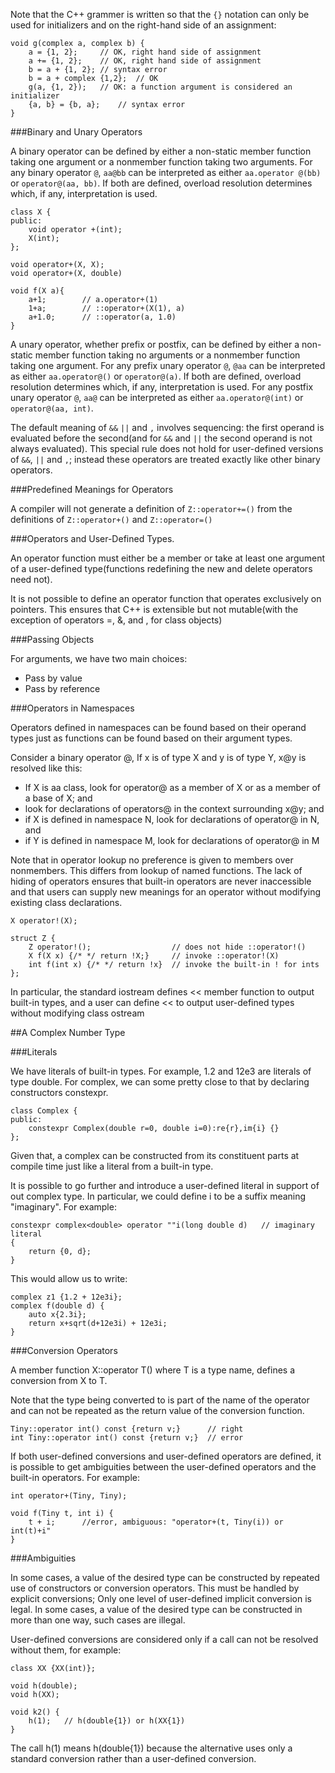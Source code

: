 Note that the C++ grammer is written so that the `{}` notation can only be used for initializers and on the right-hand side of an assignment:

	void g(complex a, complex b) {
		a = {1, 2};		// OK, right hand side of assignment
		a += {1, 2};	// OK, right hand side of assignment
		b = a + {1, 2};	// syntax error
		b = a + complex {1,2};	// OK
		g(a, {1, 2});	// OK: a function argument is considered an initializer
		{a, b} = {b, a};	// syntax error
	}

###Binary and Unary Operators

A binary operator can be defined by either a non-static member function taking one argument or a nonmember function taking two arguments. For any binary operator `@`, `aa@bb` can be interpreted as either `aa.operator @(bb)` or `operator@(aa, bb)`. If both are defined, overload resolution determines which, if any, interpretation is used.

	class X {
	public:
		void operator +(int);
		X(int);
	};

	void operator+(X, X);
	void operator+(X, double)

	void f(X a){
		a+1;		// a.operator+(1)
		1+a;		// ::operator+(X(1), a)
		a+1.0;		// ::operator(a, 1.0)
	}

A unary operator, whether prefix or postfix, can be defined by either a non-static member function taking no arguments or a nonmember function taking one argument. For any prefix unary operator `@`, `@aa` can be interpreted as either `aa.operator@()` or `operator@(a)`. If both are defined, overload resolution determines which, if any, interpretation is used. For any postfix unary operator `@`, `aa@` can be interpreted as either `aa.operator@(int)` or `operator@(aa, int)`.

The default meaning of `&&` `||` and `,` involves sequencing: the first operand is evaluated before the second(and for `&&` and `||` the second operand is not always evaluated). This special rule does not hold for user-defined versions of `&&`, `||` and `,`; instead these operators are treated exactly like other binary operators.

###Predefined Meanings for Operators

A compiler will not generate a definition of `Z::operator+=()` from the definitions of `Z::operator+()` and `Z::operator=()`

###Operators and User-Defined Types.

An operator function must either be a member or take at least one argument of a user-defined type(functions redefining the new and delete operators need not).

It is not possible to define an operator function that operates exclusively on pointers. This ensures that C++ is extensible but not mutable(with the exception of operators =, &, and , for class objects)

###Passing Objects

For arguments, we have two main choices:

*	Pass by value
*	Pass by reference

###Operators in Namespaces

Operators defined in namespaces can be found based on their operand types just as functions can be found based on their argument types. 

Consider a binary operator @, If x is of type X and y is of type Y, x@y is resolved like this:

*	If X is aa class, look for operator@ as a member of X or as a member of a base of X; and
*	look for declarations of operators@ in the context surrounding x@y; and
*	if X is defined in namespace N, look for declarations of operator@ in N, and
*	if Y is defined in namespace M, look for declarations of operator@ in M

Note that in operator lookup no preference is given to members over nonmembers. This differs from lookup of named functions. The lack of hiding of operators ensures that built-in operators are never inaccessible and that users can supply new meanings for an operator without modifying existing class declarations.

	X operator!(X);

	struct Z {
		Z operator!();					// does not hide ::operator!()
		X f(X x) {/* */ return !X;}		// invoke ::operator!(X)
		int f(int x) {/* */ return !x}	// invoke the built-in ! for ints
	};

In particular, the standard iostream defines << member function to output built-in types, and a user can define << to output user-defined types without modifying class ostream

##A Complex Number Type

###Literals

We have literals of built-in types. For example, 1.2 and 12e3 are literals of type double. For complex, we can some pretty close to that by declaring constructors constexpr.

	class Complex {
	public:
		constexpr Complex(double r=0, double i=0):re{r},im{i} {}
	};

Given that, a complex can be constructed from its constituent parts at compile time just like a literal from a built-in type.

It is possible to go further and introduce a user-defined literal in support of out complex type. In particular, we could define i to be a suffix meaning "imaginary". For example:

	constexpr complex<double> operator ""i(long double d)	// imaginary literal
	{
		return {0, d};
	}

This would allow us to write:

	complex z1 {1.2 + 12e3i};
	complex f(double d) {
		auto x{2.3i};
		return x+sqrt(d+12e3i) + 12e3i;
	} 

###Conversion Operators

A member function X::operator T() where T is a type name, defines a conversion from X to T.

Note that the type being converted to is part of the name of the operator and can not be repeated as the return value of the conversion function.

	Tiny::operator int() const {return v;}		// right
	int Tiny::operator int() const {return v;}	// error

If both user-defined conversions and user-defined operators are defined, it is possible to get ambiguities between the user-defined operators and the built-in operators. For example:

	int operator+(Tiny, Tiny);

	void f(Tiny t, int i) {
		t + i;		//error, ambiguous: "operator+(t, Tiny(i)) or int(t)+i"
	}

###Ambiguities

In some cases, a value of the desired type can be constructed by repeated use of constructors or conversion operators. This must be handled by explicit conversions; Only one level of user-defined implicit conversion is legal. In some cases, a value of the desired type can be constructed in more than one way, such cases are illegal.

User-defined conversions are considered only if a call can not be resolved without them, for example:

	class XX {XX(int)};

	void h(double);
	void h(XX);

	void k2() {
		h(1);	// h(double{1}) or h(XX{1})
	}

The call h(1) means h(double{1}) because the alternative uses only a standard conversion rather than a user-defined conversion.




